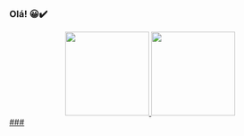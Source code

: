 ### Olá! 😀✔️

<div align="center">
  <a href="https://github.com/fernandaAMacieira">
  <img height="150em" src="https://github-readme-stats.vercel.app/api?username=FernandaAMacieira&show_icons=true&theme=dark&include_all_commits=true&count_private=true"/>
  <img height="150em" src="https://github-readme-stats.vercel.app/api/top-langs/?username=FernandaAMacieira&layout=compact&langs_count=7&theme=dark"/>
</div>
  ###
